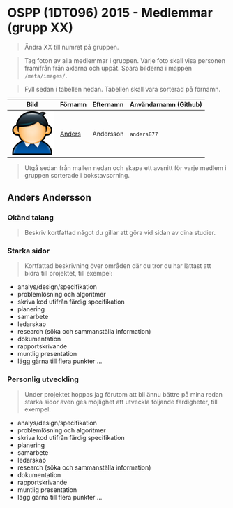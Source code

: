 # OSPP (1DT096) 2015 - Medlemmar (grupp XX)

> Ändra XX till numret på gruppen. 

> Tag foton av alla medlemmar i gruppen. Varje foto skall visa personen framifrån från axlarna och uppåt. Spara bilderna i mappen `/meta/images/`.

> Fyll sedan i tabellen nedan. Tabellen skall vara sorterad på förnamn. 

Bild                                       | Förnamn               | Efternamn | Användarnamn (Github)
-------------------------------------------|-----------------------|-----------|---------------------
<img src="images/user.png" width="100px">  | [Anders](#anders877)  | Andersson | `anders877`

> Utgå sedan från mallen nedan och skapa ett avsnitt för varje medlem i gruppen sorterade i bokstavsorning. 
<a name="anders877"></a>

## Anders Andersson


### Okänd talang
> Beskriv kortfattad något du gillar att göra vid sidan av dina studier. 

### Starka sidor

> Kortfattad beskrivning över områden där du tror du har lättast att bidra till projektet, till exempel: 
- analys/design/specifikation
- problemlösning och algoritmer
- skriva kod utifrån färdig specifikation
- planering
- samarbete
- ledarskap
- research (söka och sammanställa information)
- dokumentation
- rapportskrivande
- muntlig presentation
- lägg gärna till flera punkter ...

### Personlig utveckling

> Under projektet hoppas jag förutom att bli ännu bättre på mina redan starka sidor även ges möjlighet att utveckla följande färdigheter, till exempel: 
- analys/design/specifikation
- problemlösning och algoritmer
- skriva kod utifrån färdig specifikation
- planering
- samarbete
- ledarskap
- research (söka och sammanställa information)
- dokumentation
- rapportskrivande
- muntlig presentation
- lägg gärna till flera punkter ...


